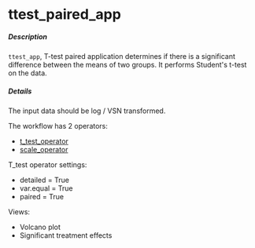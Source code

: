 # ttest_paired_app

##### Description

`ttest_app`, T-test paired application determines if there is a significant difference between the means of two groups. It performs Student's t-test on the data.

##### Details
The input data should be log / VSN transformed.

The workflow has 2 operators:

* [t_test_operator](https://github.com/tercen/t_test_operator)
* [scale_operator](https://github.com/tercen/scale_operator)

T_test operator settings:
* detailed = True
* var.equal = True
* paired = True

Views:

* Volcano plot
* Significant treatment effects

